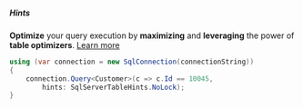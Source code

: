 <h5 class="center code-title">Hints</h5>

**Optimize** your query execution by **maximizing** and **leveraging** the power of **table optimizers**. [Learn more](#)

```csharp
using (var connection = new SqlConnection(connectionString))
{
    connection.Query<Customer>(c => c.Id == 10045,
        hints: SqlServerTableHints.NoLock);
}
```